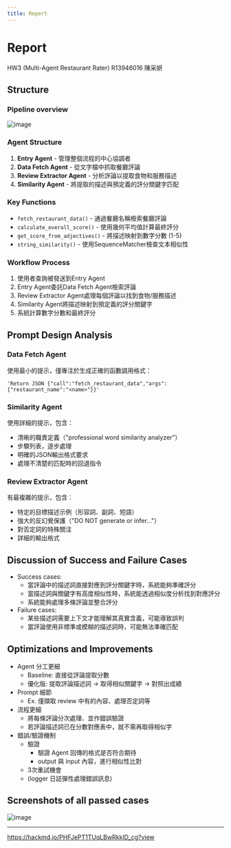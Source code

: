 ```yaml
---
title: Report
---
```


# Report
HW3 (Multi-Agent Restaurant Rater)
R13946016 陳采妍

## Structure

### Pipeline overview
![image](https://hackmd.io/_uploads/SJhtvmvZll.png)

### Agent Structure
1. **Entry Agent** - 管理整個流程的中心協調者
2. **Data Fetch Agent** - 從文字檔中抓取餐廳評論
3. **Review Extractor Agent** - 分析評論以提取食物和服務描述
4. **Similarity Agent** - 將提取的描述與預定義的評分關鍵字匹配

### Key Functions
- `fetch_restaurant_data()` - 通過餐廳名稱檢索餐廳評論
- `calculate_overall_score()` - 使用幾何平均值計算最終評分
- `get_score_from_adjectives()` - 將描述映射到數字分數 (1-5)
- `string_similarity()` - 使用SequenceMatcher檢查文本相似性

### Workflow Process
1. 使用者查詢被發送到Entry Agent
2. Entry Agent委託Data Fetch Agent檢索評論
3. Review Extractor Agent處理每個評論以找到食物/服務描述
4. Similarity Agent將描述映射到預定義的評分關鍵字
5. 系統計算數字分數和最終評分

## Prompt Design Analysis

### Data Fetch Agent
使用最小的提示，僅專注於生成正確的函數調用格式：
```
'Return JSON {"call":"fetch_restaurant_data","args":{"restaurant_name":"<name>"}}'
```

### Similarity Agent
使用詳細的提示，包含：
- 清晰的職責定義（"professional word similarity analyzer"）
- 步驟列表，逐步處理
- 明確的JSON輸出格式要求
- 處理不清楚的匹配時的回退指令

### Review Extractor Agent
有最複雜的提示，包含：
- 特定的目標描述示例（形容詞、副詞、短語）
- 強大的反幻覺保護（"DO NOT generate or infer..."）
- 對否定詞的特殊關注
- 詳細的輸出格式

## Discussion of Success and Failure Cases
- Success cases: 
    - 當評論中的描述詞直接對應到評分關鍵字時，系統能夠準確評分
    - 當描述詞與關鍵字有高度相似性時，系統能透過相似度分析找到對應評分
    - 系統能夠處理多條評論並整合評分
- Failure cases:
    - 某些描述詞需要上下文才能理解其真實含義，可能導致誤判
    - 當評論使用非標準或模糊的描述詞時，可能無法準確匹配

## Optimizations and Improvements

- Agent 分工更細
    - Baseline: 直接從評論提取分數
    - 優化版: 提取評論描述詞 -> 取得相似關鍵字 -> 對照出成績
- Prompt 細節
    - Ex. 僅擷取 review 中有的內容、處理否定詞等
- 流程更細
    - 將每條評論分次處理、並作錯誤驗證
    - 若評論描述詞已在分數對應表中，就不需再取得相似字
- 錯誤/驗證機制
    - 驗證
        - 驗證 Agent 回傳的格式是否符合期待
        - output 與 input 內容，進行相似性比對
    - 3次重試機會
    - (logger 日誌彈性處理錯誤訊息)

## Screenshots of all passed cases
![image](https://hackmd.io/_uploads/S1CMgNDWxl.png)

---
https://hackmd.io/PHFJePT1TUqLBwRkkID_cg?view